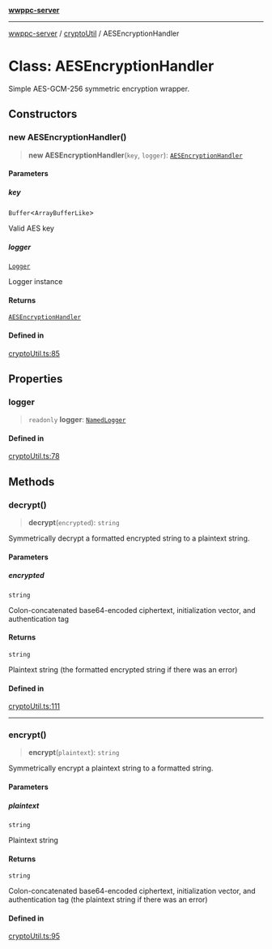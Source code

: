 [**wwppc-server**](../../README.md)

***

[wwppc-server](../../modules.md) / [cryptoUtil](../README.md) / AESEncryptionHandler

# Class: AESEncryptionHandler

Simple AES-GCM-256 symmetric encryption wrapper.

## Constructors

### new AESEncryptionHandler()

> **new AESEncryptionHandler**(`key`, `logger`): [`AESEncryptionHandler`](AESEncryptionHandler.md)

#### Parameters

##### key

`Buffer`\<`ArrayBufferLike`\>

Valid AES key

##### logger

[`Logger`](../../log/classes/Logger.md)

Logger instance

#### Returns

[`AESEncryptionHandler`](AESEncryptionHandler.md)

#### Defined in

[cryptoUtil.ts:85](https://github.com/WWPPC/WWPPC-server/blob/8fa1fab7588b7cc0d91c585786635fd288d3453c/src/cryptoUtil.ts#L85)

## Properties

### logger

> `readonly` **logger**: [`NamedLogger`](../../log/classes/NamedLogger.md)

#### Defined in

[cryptoUtil.ts:78](https://github.com/WWPPC/WWPPC-server/blob/8fa1fab7588b7cc0d91c585786635fd288d3453c/src/cryptoUtil.ts#L78)

## Methods

### decrypt()

> **decrypt**(`encrypted`): `string`

Symmetrically decrypt a formatted encrypted string to a plaintext string.

#### Parameters

##### encrypted

`string`

Colon-concatenated base64-encoded ciphertext, initialization vector, and authentication tag

#### Returns

`string`

Plaintext string (the formatted encrypted string if there was an error)

#### Defined in

[cryptoUtil.ts:111](https://github.com/WWPPC/WWPPC-server/blob/8fa1fab7588b7cc0d91c585786635fd288d3453c/src/cryptoUtil.ts#L111)

***

### encrypt()

> **encrypt**(`plaintext`): `string`

Symmetrically encrypt a plaintext string to a formatted string.

#### Parameters

##### plaintext

`string`

Plaintext string

#### Returns

`string`

Colon-concatenated base64-encoded ciphertext, initialization vector, and authentication tag (the plaintext string if there was an error)

#### Defined in

[cryptoUtil.ts:95](https://github.com/WWPPC/WWPPC-server/blob/8fa1fab7588b7cc0d91c585786635fd288d3453c/src/cryptoUtil.ts#L95)
